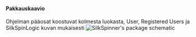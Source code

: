 #### Pakkauskaavio
Ohjelman pääosat koostuvat kolmesta luokasta, User, Registered Users ja SilkSpinLogic kuvan mukaisesti
![SilkSpinner's package schematic](/home/tvierine/Downloads/pakkauskaavio.jpg)
